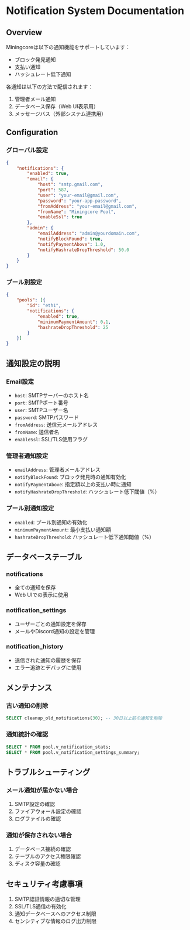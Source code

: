# Notification System Documentation

## Overview
Miningcoreは以下の通知機能をサポートしています：

- ブロック発見通知
- 支払い通知
- ハッシュレート低下通知

各通知は以下の方法で配信されます：

1. 管理者メール通知
2. データベース保存（Web UI表示用）
3. メッセージバス（外部システム連携用）

## Configuration

### グローバル設定

```json
{
    "notifications": {
        "enabled": true,
        "email": {
            "host": "smtp.gmail.com",
            "port": 587,
            "user": "your-email@gmail.com",
            "password": "your-app-password",
            "fromAddress": "your-email@gmail.com",
            "fromName": "Miningcore Pool",
            "enableSsl": true
        },
        "admin": {
            "emailAddress": "admin@yourdomain.com",
            "notifyBlockFound": true,
            "notifyPaymentAbove": 1.0,
            "notifyHashrateDropThreshold": 50.0
        }
    }
}
```

### プール別設定

```json
{
    "pools": [{
        "id": "eth1",
        "notifications": {
            "enabled": true,
            "minimumPaymentAmount": 0.1,
            "hashrateDropThreshold": 25
        }
    }]
}
```

## 通知設定の説明

### Email設定
- `host`: SMTPサーバーのホスト名
- `port`: SMTPポート番号
- `user`: SMTPユーザー名
- `password`: SMTPパスワード
- `fromAddress`: 送信元メールアドレス
- `fromName`: 送信者名
- `enableSsl`: SSL/TLS使用フラグ

### 管理者通知設定
- `emailAddress`: 管理者メールアドレス
- `notifyBlockFound`: ブロック発見時の通知有効化
- `notifyPaymentAbove`: 指定額以上の支払い時に通知
- `notifyHashrateDropThreshold`: ハッシュレート低下閾値（%）

### プール別通知設定
- `enabled`: プール別通知の有効化
- `minimumPaymentAmount`: 最小支払い通知額
- `hashrateDropThreshold`: ハッシュレート低下通知閾値（%）

## データベーステーブル

### notifications
- 全ての通知を保存
- Web UIでの表示に使用

### notification_settings
- ユーザーごとの通知設定を保存
- メールやDiscord通知の設定を管理

### notification_history
- 送信された通知の履歴を保存
- エラー追跡とデバッグに使用

## メンテナンス

### 古い通知の削除
```sql
SELECT cleanup_old_notifications(30); -- 30日以上前の通知を削除
```

### 通知統計の確認
```sql
SELECT * FROM pool.v_notification_stats;
SELECT * FROM pool.v_notification_settings_summary;
```

## トラブルシューティング

### メール通知が届かない場合
1. SMTP設定の確認
2. ファイアウォール設定の確認
3. ログファイルの確認

### 通知が保存されない場合
1. データベース接続の確認
2. テーブルのアクセス権限確認
3. ディスク容量の確認

## セキュリティ考慮事項

1. SMTP認証情報の適切な管理
2. SSL/TLS通信の有効化
3. 通知データベースへのアクセス制限
4. センシティブな情報のログ出力制限